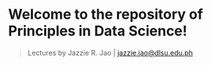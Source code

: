 # Welcome to the repository of Principles in Data Science!
> Lectures by Jazzie R. Jao | jazzie.jao@dlsu.edu.ph
